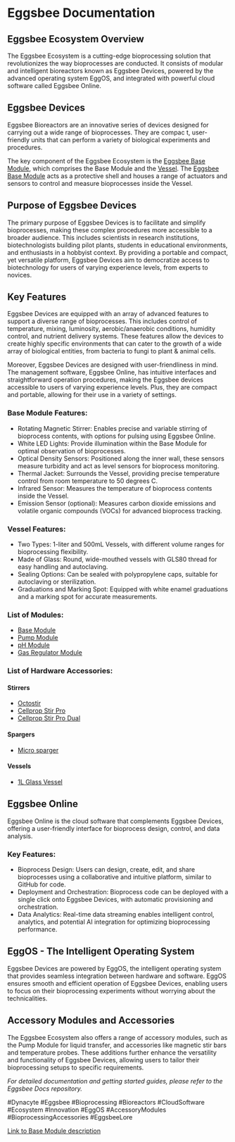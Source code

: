 # Eggsbee Documentation

## Eggsbee Ecosystem Overview

The Eggsbee Ecosystem is a cutting-edge bioprocessing solution that revolutionizes the way bioprocesses are conducted. It consists of modular and intelligent bioreactors known as Eggsbee Devices, powered by the advanced operating system EggOS, and integrated with powerful cloud software called Eggsbee Online.

## Eggsbee Devices

Eggsbee Bioreactors are an innovative series of devices designed for carrying out a wide range of bioprocesses. They are compac
t, user-friendly units that can perform a variety of biological experiments and procedures.

The key component of the Eggsbee Ecosystem is the [Eggsbee Base Module](modules/base_module.md), which comprises the Base Module and the [Vessel](accessories/1L_glass_vessel.md). The [Eggsbee Base Module](modules/base_module.md) acts as a protective shell and houses a range of actuators and sensors to control and measure bioprocesses inside the Vessel.

## Purpose of Eggsbee Devices

The primary purpose of Eggsbee Devices is to facilitate and simplify bioprocesses, making these complex procedures more accessible to a broader audience. This includes scientists in research institutions, biotechnologists building pilot plants, students in educational environments, and enthusiasts in a hobbyist context. By providing a portable and compact, yet versatile platform, Eggsbee Devices aim to democratize access to biotechnology for users of varying experience levels, from experts to novices.

## Key Features

Eggsbee Devices are equipped with an array of advanced features to support a diverse range of bioprocesses. This includes control of temperature, mixing, luminosity, aerobic/anaerobic conditions, humidity control, and nutrient delivery systems. These features allow the devices to create highly specific environments that can cater to the growth of a wide array of biological entities, from bacteria to fungi to plant & animal cells.

Moreover, Eggsbee Devices are designed with user-friendliness in mind. The management software, Eggsbee Online, has intuitive interfaces and straightforward operation procedures, making the Eggsbee devices accessible to users of varying experience levels. Plus, they are compact and portable, allowing for their use in a variety of settings.

### Base Module Features:

- Rotating Magnetic Stirrer: Enables precise and variable stirring of bioprocess contents, with options for pulsing using Eggsbee Online.
- White LED Lights: Provide illumination within the Base Module for optimal observation of bioprocesses.
- Optical Density Sensors: Positioned along the inner wall, these sensors measure turbidity and act as level sensors for bioprocess monitoring.
- Thermal Jacket: Surrounds the Vessel, providing precise temperature control from room temperature to 50 degrees C.
- Infrared Sensor: Measures the temperature of bioprocess contents inside the Vessel.
- Emission Sensor (optional): Measures carbon dioxide emissions and volatile organic compounds (VOCs) for advanced bioprocess tracking.

### Vessel Features:

- Two Types: 1-liter and 500mL Vessels, with different volume ranges for bioprocessing flexibility.
- Made of Glass: Round, wide-mouthed vessels with GLS80 thread for easy handling and autoclaving.
- Sealing Options: Can be sealed with polypropylene caps, suitable for autoclaving or sterilization.
- Graduations and Marking Spot: Equipped with white enamel graduations and a marking spot for accurate measurements.

### List of Modules:
- [Base Module](modules/base_module.md)
- [Pump Module](modules/pump_module.md)
- [pH Module](modules/pH_module.md)
- [Gas Regulator Module](modules/gas_regulator_module.md)

### List of Hardware Accessories:
#### Stirrers
- [Octostir](accessories/octostir.md)
- [Cellprop Stir Pro](accessories/cellprop_stir_pro.md)
- [Cellprop Stir Pro Dual](accessories/cellprop_stir_pro_dual.md)

#### Spargers
- [Micro sparger](micro_sparger.md)

#### Vessels
- [1L Glass Vessel](1L_glass_vessel.md)

## Eggsbee Online

Eggsbee Online is the cloud software that complements Eggsbee Devices, offering a user-friendly interface for bioprocess design, control, and data analysis.

### Key Features:

- Bioprocess Design: Users can design, create, edit, and share bioprocesses using a collaborative and intuitive platform, similar to GitHub for code.
- Deployment and Orchestration: Bioprocess code can be deployed with a single click onto Eggsbee Devices, with automatic provisioning and orchestration.
- Data Analytics: Real-time data streaming enables intelligent control, analytics, and potential AI integration for optimizing bioprocessing performance.

## EggOS - The Intelligent Operating System

Eggsbee Devices are powered by EggOS, the intelligent operating system that provides seamless integration between hardware and software. EggOS ensures smooth and efficient operation of Eggsbee Devices, enabling users to focus on their bioprocessing experiments without worrying about the technicalities.

## Accessory Modules and Accessories

The Eggsbee Ecosystem also offers a range of accessory modules, such as the Pump Module for liquid transfer, and accessories like magnetic stir bars and temperature probes. These additions further enhance the versatility and functionality of Eggsbee Devices, allowing users to tailor their bioprocessing setups to specific requirements.

*For detailed documentation and getting started guides, please refer to the Eggsbee Docs repository.*

#Dynacyte #Eggsbee #Bioprocessing #Bioreactors #CloudSoftware #Ecosystem #Innovation #EggOS #AccessoryModules #BioprocessingAccessories #EggsbeeLore


[Link to Base Module description](base_module.md)
